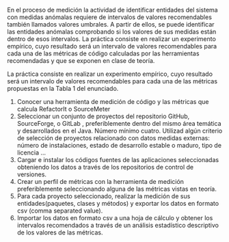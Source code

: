 En el proceso de medición la   actividad de identificar entidades del sistema con medidas anómalas requiere de intervalos de valores recomendables también llamados valores umbrales. A partir de ellos, se puede identificar las entidades anómalas comprobando si los valores de sus medidas están dentro de esos intervalos.
La práctica consiste en realizar un experimento empírico, cuyo resultado será un intervalo de valores recomendables para cada una de las métricas de código calculadas por las herramientas recomendadas y que se exponen en clase de teoría.

La práctica consiste en realizar un experimento empírico, cuyo resultado será un intervalo de valores recomendables para cada una de las métricas propuestas en la Tabla 1 del enunciado.

1. Conocer una herramienta de medición de código y las métricas que calcula RefactorIt  o SourceMeter
2. Seleccionar un conjunto de proyectos del  repositorio   GitHub, SourceForge,   o GitLab , preferiblemente dentro del mismo área temática y desarrollados en el Java. Número mínimo cuatro. Utilizad algún criterio de selección de proyectos relacionado con datos medidas externas:  número de instalaciones, estado de  desarrollo estable o maduro, tipo de licencia  …
3. Cargar e instalar los códigos fuentes de las aplicaciones seleccionadas obteniendo los datos a través de los repositorios de control de versiones.
4. Crear un perfil de métricas con la herramienta de medición preferiblemente seleccionando alguna de las métricas vistas en teoría.
5. Para cada proyecto seleccionado, realizar la medición de sus entidades(paquetes, clases y métodos) y exportar los datos en formato csv (comma separated value).
6. Importar los datos en formato csv a una hoja de cálculo y obtener los intervalos recomendados a través de un análisis estadístico descriptivo de los valores de las métricas. 